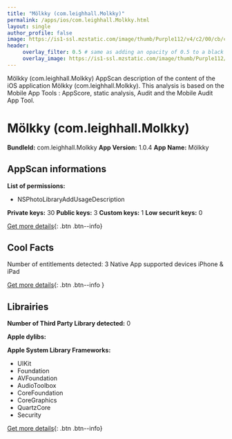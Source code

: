 ```yaml
---
title: "Mölkky (com.leighhall.Molkky)"
permalink: /apps/ios/com.leighhall.Molkky.html
layout: single
author_profile: false
image: https://is1-ssl.mzstatic.com/image/thumb/Purple112/v4/c2/00/cb/c200cb7f-7dc2-dae0-5c7d-5ff50fd7a81f/AppIcon-1x_U007emarketing-0-10-0-85-220.png/512x512bb.jpg
header: 
     overlay_filter: 0.5 # same as adding an opacity of 0.5 to a black background
     overlay_image: https://is1-ssl.mzstatic.com/image/thumb/Purple112/v4/c2/00/cb/c200cb7f-7dc2-dae0-5c7d-5ff50fd7a81f/AppIcon-1x_U007emarketing-0-10-0-85-220.png/512x512bb.jpg
---
```

Mölkky (com.leighhall.Molkky) AppScan description of the content of the iOS application Mölkky (com.leighhall.Molkky). This analysis is based on the Mobile App Tools : AppScore, static analysis, Audit and the Mobile Audit App Tool.

# Mölkky (com.leighhall.Molkky)

**BundleId:** com.leighhall.Molkky
**App Version:** 1.0.4
**App Name:** Mölkky


## AppScan informations 

**List of permissions:** 
- NSPhotoLibraryAddUsageDescription
  
  
**Private keys:** 30
**Public keys:** 3
**Custom keys:** 1
**Low securit keys:** 0
  
[Get more details](/pricing.html){: .btn .btn--info}

## Cool Facts

Number of entitlements detected: 3
Native App
supported devices iPhone & iPad
  
[Get more details](/pricing.html){: .btn .btn--info }

## Librairies 
**Number of Third Party Library detected:** 0


**Apple dylibs:**


**Apple System Library Frameworks:**
- UIKit
- Foundation
- AVFoundation
- AudioToolbox
- CoreFoundation
- CoreGraphics
- QuartzCore
- Security


  
[Get more details](/pricing.html){: .btn .btn--info}


